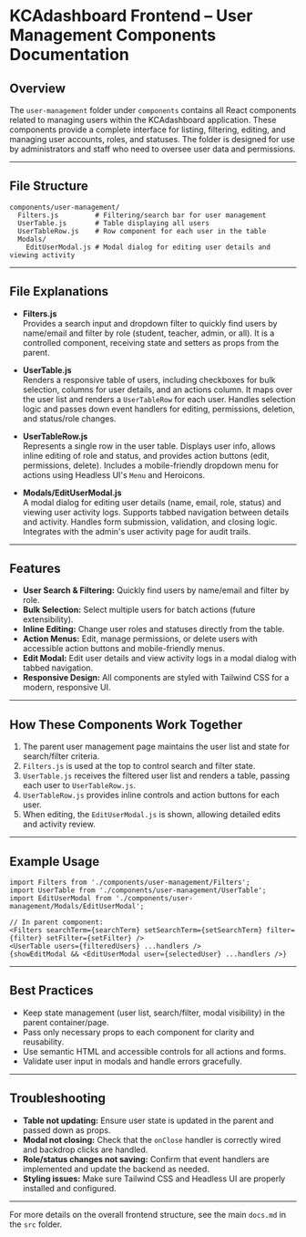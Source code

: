 
# KCAdashboard Frontend – User Management Components Documentation

## Overview

The `user-management` folder under `components` contains all React components related to managing users within the KCAdashboard application. These components provide a complete interface for listing, filtering, editing, and managing user accounts, roles, and statuses. The folder is designed for use by administrators and staff who need to oversee user data and permissions.

---

## File Structure

```
components/user-management/
  Filters.js         # Filtering/search bar for user management
  UserTable.js       # Table displaying all users
  UserTableRow.js    # Row component for each user in the table
  Modals/
    EditUserModal.js # Modal dialog for editing user details and viewing activity
```

---

## File Explanations

- **Filters.js**  
  Provides a search input and dropdown filter to quickly find users by name/email and filter by role (student, teacher, admin, or all). It is a controlled component, receiving state and setters as props from the parent.

- **UserTable.js**  
  Renders a responsive table of users, including checkboxes for bulk selection, columns for user details, and an actions column. It maps over the user list and renders a `UserTableRow` for each user. Handles selection logic and passes down event handlers for editing, permissions, deletion, and status/role changes.

- **UserTableRow.js**  
  Represents a single row in the user table. Displays user info, allows inline editing of role and status, and provides action buttons (edit, permissions, delete). Includes a mobile-friendly dropdown menu for actions using Headless UI's `Menu` and Heroicons.

- **Modals/EditUserModal.js**  
  A modal dialog for editing user details (name, email, role, status) and viewing user activity logs. Supports tabbed navigation between details and activity. Handles form submission, validation, and closing logic. Integrates with the admin's user activity page for audit trails.

---

## Features

- **User Search & Filtering:** Quickly find users by name/email and filter by role.
- **Bulk Selection:** Select multiple users for batch actions (future extensibility).
- **Inline Editing:** Change user roles and statuses directly from the table.
- **Action Menus:** Edit, manage permissions, or delete users with accessible action buttons and mobile-friendly menus.
- **Edit Modal:** Edit user details and view activity logs in a modal dialog with tabbed navigation.
- **Responsive Design:** All components are styled with Tailwind CSS for a modern, responsive UI.

---

## How These Components Work Together

1. The parent user management page maintains the user list and state for search/filter criteria.
2. `Filters.js` is used at the top to control search and filter state.
3. `UserTable.js` receives the filtered user list and renders a table, passing each user to `UserTableRow.js`.
4. `UserTableRow.js` provides inline controls and action buttons for each user.
5. When editing, the `EditUserModal.js` is shown, allowing detailed edits and activity review.

---

## Example Usage

```
import Filters from './components/user-management/Filters';
import UserTable from './components/user-management/UserTable';
import EditUserModal from './components/user-management/Modals/EditUserModal';

// In parent component:
<Filters searchTerm={searchTerm} setSearchTerm={setSearchTerm} filter={filter} setFilter={setFilter} />
<UserTable users={filteredUsers} ...handlers />
{showEditModal && <EditUserModal user={selectedUser} ...handlers />}
```

---

## Best Practices

- Keep state management (user list, search/filter, modal visibility) in the parent container/page.
- Pass only necessary props to each component for clarity and reusability.
- Use semantic HTML and accessible controls for all actions and forms.
- Validate user input in modals and handle errors gracefully.

---

## Troubleshooting

- **Table not updating:** Ensure user state is updated in the parent and passed down as props.
- **Modal not closing:** Check that the `onClose` handler is correctly wired and backdrop clicks are handled.
- **Role/status changes not saving:** Confirm that event handlers are implemented and update the backend as needed.
- **Styling issues:** Make sure Tailwind CSS and Headless UI are properly installed and configured.

---

For more details on the overall frontend structure, see the main `docs.md` in the `src` folder.
